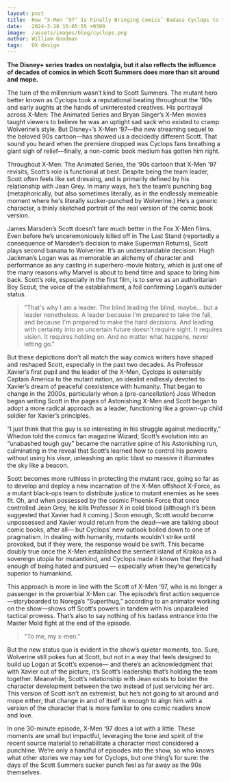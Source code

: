 ```yaml
---
layout: post
title:  How ‘X-Men ‘97’ Is Finally Bringing Comics’ Badass Cyclops to the Small Screen
date:   2024-3-28 15:05:55 +0300
image:  /assets/images/blog/cyclops.png
author: William Goodman
tags:   UX design
---
```


**The Disney+ series trades on nostalgia, but it also reflects the influence of decades of comics in which Scott Summers does more than sit around and mope.**

The turn of the millennium wasn’t kind to Scott Summers. The mutant hero better known as Cyclops took a reputational beating throughout the '90s and early aughts at the hands of uninterested creatives. His portrayal across X-Men: The Animated Series and Bryan Singer’s X-Men movies taught viewers to believe he was an uptight sad sack who existed to cramp Wolverine’s style. But Disney+’s X-Men ‘97—the new streaming sequel to the beloved 90s cartoon—has showed us a decidedly different Scott. That sound you heard when the premiere dropped was Cyclops fans breathing a giant sigh of relief—finally, a non-comic book medium has gotten him right.

Throughout X-Men: The Animated Series, the ‘90s cartoon that X-Men ’97 revisits, Scott’s role is functional at best. Despite being the team leader, Scott often feels like set dressing, and is primarily defined by his relationship with Jean Grey. In many ways, he’s the team’s punching bag (metaphorically, but also sometimes literally, as in the endlessly memeable moment where he's literally sucker-punched by Wolverine.) He’s a generic character, a thinly sketched portrait of the real version of the comic book version.

James Marsden’s Scott doesn’t fare much better in the Fox X-Men films. Even before he’s unceremoniously killed off in The Last Stand (reportedly a consequence of Marsden’s decision to make Superman Returns), Scott plays second banana to Wolverine. It’s an understandable decision: Hugh Jackman’s Logan was as memorable an alchemy of character and performance as any casting in superhero-movie history, which is just one of the many reasons why Marvel is about to bend time and space to bring him back. Scott’s role, especially in the first film, is to serve as an authoritarian Boy Scout, the voice of the establishment, a foil confirming Logan’s outsider status.

> "That's why I am a leader. The blind leading the blind, maybe... but a leader nonetheless. A leader because I'm prepared to take the fall, and because I'm prepared to make the hard decisions. And leading with certainty into an uncertain future doesn't require sight. It requires vision. It requires holding on. And no matter what happens, never letting go."

But these depictions don’t all match the way comics writers have shaped and reshaped Scott, especially in the past two decades. As Professor Xavier’s first pupil and the leader of the X-Men, Cyclops is ostensibly Captain America to the mutant nation, an idealist endlessly devoted to Xavier’s dream of peaceful coexistence with humanity. That began to change in the 2000s, particularly when a (pre-cancellation) Joss Whedon began writing Scott in the pages of Astonishing X-Men and Scott began to adopt a more radical approach as a leader, functioning like a grown-up child soldier for Xavier’s principles.

“I just think that this guy is so interesting in his struggle against mediocrity,” Whedon told the comics fan magazine Wizard; Scott’s evolution into an “unabashed tough guy” became the narrative spine of his Astonishing run, culminating in the reveal that Scott’s learned how to control his powers without using his visor, unleashing an optic blast so massive it illuminates the sky like a beacon.

Scott becomes more ruthless in protecting the mutant race, going so far as to develop and deploy a new incarnation of the X-Men offshoot X-Force, as a mutant black-ops team to distribute justice to mutant enemies as he sees fit. Oh, and when possessed by the cosmic Phoenix Force that once controlled Jean Grey, he kills Professor X in cold blood (although it’s been suggested that Xavier had it coming.) Soon enough, Scott would become unpossessed and Xavier would return from the dead—we are talking about comic books, after all— but Cyclops’ new outlook boiled down to one of pragmatism. In dealing with humanity, mutants wouldn’t strike until provoked, but if they were, the response would be swift. This became doubly true once the X-Men established the sentient island of Krakoa as a sovereign utopia for mutantkind, and Cyclops made it known that they’d had enough of being hated and pursued — especially when they’re genetically superior to humankind.

This approach is more in line with the Scott of X-Men ‘97, who is no longer a passenger in the proverbial X-Men car. The episode’s first action sequence—storyboarded to Norega’s “Superthug,” according to an animator working on the show—shows off Scott’s powers in tandem with his unparalleled tactical prowess. That’s also to say nothing of his badass entrance into the Master Mold fight at the end of the episode.

> "To me, my x-men."

But the new status quo is evident in the show’s quieter moments, too. Sure, Wolverine still pokes fun at Scott, but not in a way that feels designed to build up Logan at Scott’s expense— and there’s an acknowledgment that with Xavier out of the picture, it’s Scott’s leadership that’s holding the team together. Meanwhile, Scott’s relationship with Jean exists to bolster the character development between the two instead of just servicing her arc. This version of Scott isn’t an extremist, but he’s not going to sit around and mope either; that change in and of itself is enough to align him with a version of the character that is more familiar to one comic readers know and love.

In one 30-minute episode, X-Men ‘97 does a lot with a little. These moments are small but impactful, leveraging the tone and spirit of the recent source material to rehabilitate a character most considered a punchline. We’re only a handful of episodes into the show, so who knows what other stories we may see for Cyclops, but one thing’s for sure: the days of the Scott Summers sucker punch feel as far away as the 90s themselves.